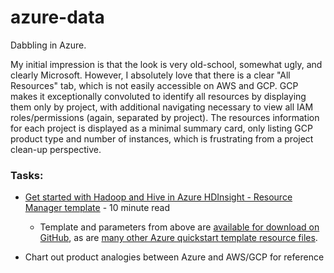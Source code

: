# azure-data

Dabbling in Azure.

My initial impression is that the look is very old-school, somewhat ugly, and clearly Microsoft. However, I absolutely love that there is a clear "All Resources" tab, which is not easily accessible on AWS and GCP. GCP makes it exceptionally convoluted to identify all resources by displaying them only by project, with additional navigating necessary to view all IAM roles/permissions (again, separated by project). The resources information for each project is displayed as a minimal summary card, only listing GCP product type and number of instances, which is frustrating from a project clean-up perspective.

### Tasks:

* [Get started with Hadoop and Hive in Azure HDInsight - Resource Manager template](https://docs.microsoft.com/en-us/azure/hdinsight/hadoop/apache-hadoop-linux-tutorial-get-started) - 10 minute read

  * Template and parameters from above are [available for download on GitHub](https://github.com/Azure/azure-quickstart-templates/tree/master/101-hdinsight-linux-ssh-password), as are [many other Azure quickstart template resource files](https://github.com/Azure/azure-quickstart-templates).

* Chart out product analogies between Azure and AWS/GCP for reference
